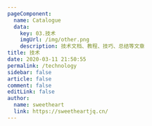 ```yaml
---
pageComponent: 
  name: Catalogue
  data: 
    key: 03.技术
    imgUrl: /img/other.png
    description: 技术文档、教程、技巧、总结等文章
title: 技术
date: 2020-03-11 21:50:55
permalink: /technology
sidebar: false
article: false
comment: false
editLink: false
author:
  name: sweetheart
  link: https://sweetheartjq.cn/
---
```

